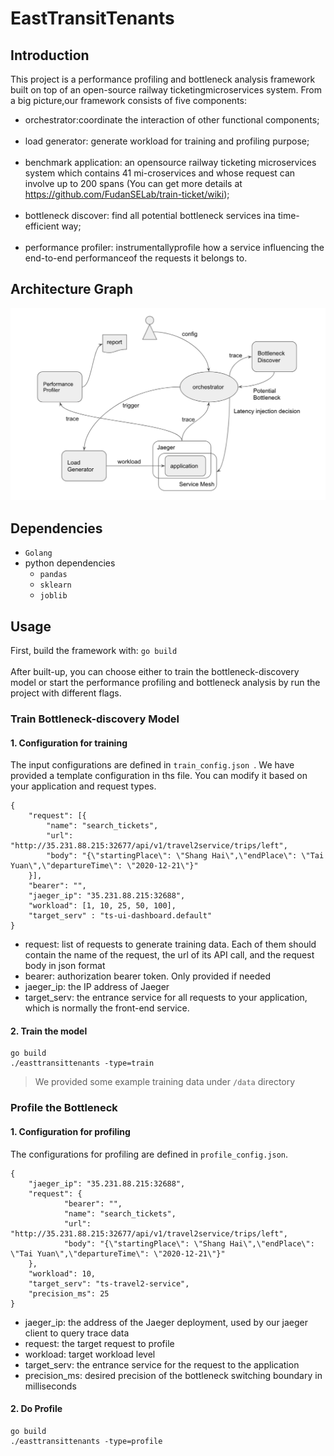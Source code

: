 # EastTransitTenants

## Introduction
This project is a performance profiling and bottleneck analysis framework built on top of an open-source railway ticketingmicroservices system. From a big picture,our framework consists of five components:<br />
- orchestrator:coordinate the interaction of other functional components;<br /><br />
- load generator: generate workload for training and profiling purpose;<br /><br />
- benchmark application:  an opensource railway ticketing microservices system which contains 41 mi-croservices and whose request can involve up to 200 spans (You can get more details at https://github.com/FudanSELab/train-ticket/wiki);<br /><br />
- bottleneck discover: find all potential bottleneck services ina time-efficient way;<br /><br />
- performance profiler: instrumentallyprofile how a service influencing the end-to-end performanceof the requests it belongs to.

## Architecture Graph
![architecture](./architecture.png)

## Dependencies
- ```Golang```
- python dependencies
    - ```pandas```
    - ```sklearn```
    - ```joblib```

## Usage
First, build the framework with:
```go build```
<br /><br />
After built-up, you can choose either to train the bottleneck-discovery model or start the performance profiling and bottleneck analysis by run the project with different flags.
### Train Bottleneck-discovery Model
#### 1. Configuration for training
The input configurations are defined in ```train_config.json ```. We have provided a template configuration in ths file. You can modify it based on your application and request types.
```
{
    "request": [{
        "name": "search_tickets",
        "url": "http://35.231.88.215:32677/api/v1/travel2service/trips/left",
        "body": "{\"startingPlace\": \"Shang Hai\",\"endPlace\": \"Tai Yuan\",\"departureTime\": \"2020-12-21\"}"
    }],
    "bearer": "",
    "jaeger_ip": "35.231.88.215:32688",
    "workload": [1, 10, 25, 50, 100],
    "target_serv" : "ts-ui-dashboard.default"
}
```
- request: list of requests to generate training data. Each of them should contain the name of the request, the url of its API call, and the request body in json format
- bearer: authorization bearer token. Only provided if needed
- jaeger_ip: the IP address of Jaeger
- target_serv: the entrance service for all requests to your application, which is normally the front-end service.

#### 2. Train the model
```
go build
./easttransittenants -type=train
```

> We provided some example training data under ```/data``` directory

### Profile the Bottleneck
#### 1. Configuration for profiling
The configurations for profiling are defined in ```profile_config.json```.
```
{
    "jaeger_ip": "35.231.88.215:32688",
    "request": {
            "bearer": "",
            "name": "search_tickets",
            "url": "http://35.231.88.215:32677/api/v1/travel2service/trips/left",
            "body": "{\"startingPlace\": \"Shang Hai\",\"endPlace\": \"Tai Yuan\",\"departureTime\": \"2020-12-21\"}"
    },
    "workload": 10,
    "target_serv": "ts-travel2-service",
    "precision_ms": 25
}
```
- jaeger_ip: the address of the Jaeger deployment, used by our jaeger client to query trace data
- request: the target request to profile
- workload: target workload level
- target_serv: the entrance service for the request to the application
- precision_ms: desired precision of the bottleneck switching boundary in milliseconds

#### 2. Do Profile
```
go build
./easttransittenants -type=profile
```
